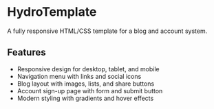 # HydroTemplate
A fully responsive HTML/CSS template for a blog and account system.

## Features
- Responsive design for desktop, tablet, and mobile
- Navigation menu with links and social icons
- Blog layout with images, lists, and share buttons
- Account sign-up page with form and submit button
- Modern styling with gradients and hover effects
